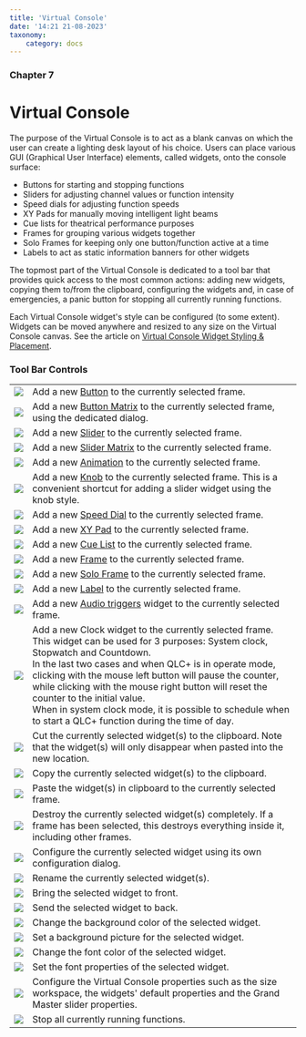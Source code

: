 ```yaml
---
title: 'Virtual Console'
date: '14:21 21-08-2023'
taxonomy:
    category: docs
---
```


<style>
    #chapter p {
        text-align: left;
    }
</style>
### Chapter 7

# Virtual Console

The purpose of the Virtual Console is to act as a blank canvas on which the user can create a lighting desk layout of his choice. Users can place various GUI (Graphical User Interface) elements, called widgets, onto the console surface:

* Buttons for starting and stopping functions
* Sliders for adjusting channel values or function intensity
* Speed dials for adjusting function speeds
* XY Pads for manually moving intelligent light beams
* Cue lists for theatrical performance purposes
* Frames for grouping various widgets together
* Solo Frames for keeping only one button/function active at a time
* Labels to act as static information banners for other widgets

The topmost part of the Virtual Console is dedicated to a tool bar that provides quick access to the most common actions: adding new widgets, copying them to/from the clipboard, configuring the widgets and, in case of emergencies, a panic button for stopping all currently running functions.

Each Virtual Console widget's style can be configured (to some extent). Widgets can be moved anywhere and resized to any size on the Virtual Console canvas. See the article on [Virtual Console Widget Styling & Placement](styling-and-placement).

### Tool Bar Controls

|     |     |
| --- | --- |
| ![](/basics/button.png) | Add a new [Button](button) to the currently selected frame. |
| ![](/basics/buttonmatrix.png) | Add a new [Button Matrix](button-matrix) to the currently selected frame, using the dedicated dialog. |
| ![](/basics/slider.png) | Add a new [Slider](slider) to the currently selected frame. |
| ![](/basics/slidermatrix.png) | Add a new [Slider Matrix](slider-matrix) to the currently selected frame. |
| ![](/basics/rgbmatrix.png) | Add a new [Animation](animation) to the currently selected frame. |
| ![](/basics/knob.png) | Add a new [Knob](slider) to the currently selected frame. This is a convenient shortcut for adding a slider widget using the knob style. |
| ![](/basics/speed.png) | Add a new [Speed Dial](speed-dial) to the currently selected frame. |
| ![](/basics/xypad.png) | Add a new [XY Pad](xy-pad) to the currently selected frame. |
| ![](/basics/cuelist.png) | Add a new [Cue List](cue-list) to the currently selected frame. |
| ![](/basics/frame.png) | Add a new [Frame](frame) to the currently selected frame. |
| ![](/basics/soloframe.png) | Add a new [Solo Frame](solo-frame) to the currently selected frame. |
| ![](/basics/label.png) | Add a new [Label](label) to the currently selected frame. |
| ![](/basics/audioinput.png) | Add a new [Audio triggers](audio-triggers) widget to the currently selected frame. |
| ![](/basics/clock.png) | Add a new Clock widget to the currently selected frame. This widget can be used for 3 purposes: System clock, Stopwatch and Countdown.  <br>In the last two cases and when QLC+ is in operate mode, clicking with the mouse left button will pause the counter, while clicking with the mouse right button will reset the counter to the initial value.  <br>When in system clock mode, it is possible to schedule when to start a QLC+ function during the time of day. |
| ![](/basics/editcut.png) | Cut the currently selected widget(s) to the clipboard. Note that the widget(s) will only disappear when pasted into the new location. |
| ![](/basics/editcopy.png) | Copy the currently selected widget(s) to the clipboard. |
| ![](/basics/editpaste.png) | Paste the widget(s) in clipboard to the currently selected frame. |
| ![](/basics/editdelete.png) | Destroy the currently selected widget(s) completely. If a frame has been selected, this destroys everything inside it, including other frames. |
| ![](/basics/edit.png) | Configure the currently selected widget using its own configuration dialog. |
| ![](/basics/editclear.png) | Rename the currently selected widget(s). |
| ![](/basics/up.png) | Bring the selected widget to front. |
| ![](/basics/down.png) | Send the selected widget to back. |
| ![](/basics/color.png) | Change the background color of the selected widget. |
| ![](/basics/image.png) | Set a background picture for the selected widget. |
| ![](/basics/fontcolor.png) | Change the font color of the selected widget. |
| ![](/basics/fonts.png) | Set the font properties of the selected widget. |
| ![](/basics/configure.png) | Configure the Virtual Console properties such as the size workspace, the widgets' default properties and the Grand Master slider properties. |
| ![](/basics/panic.png) | Stop all currently running functions. |